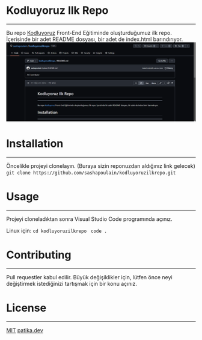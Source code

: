 # Kodluyoruz Ilk Repo
***
Bu repo [Kodluyoruz](https://www.kodluyoruz.org/) Front-End Eğitiminde oluşturduğumuz ilk repo. İçerisinde bir adet README dosyası, bir adet de index.html barındırıyor.
![](fr.png)

# Installation
***
Öncelikle projeyi clonelayın. (Buraya sizin reponuzdan aldığınız link gelecek)
``` git clone https://github.com/sashapoulain/kodluyoruzilkrepo.git ``` 

# Usage
***
Projeyi cloneladıktan sonra Visual Studio Code programında açınız.

Linux için:
``` cd kodluyoruzilkrepo  ```
``` code . ```

# Contributing
***
Pull requestler kabul edilir. Büyük değişiklikler için, lütfen önce neyi değiştirmek istediğinizi tartışmak için bir konu açınız.
# License
***
[MIT](https://choosealicense.com/licenses/mit/)
[patika.dev](https://app.patika.dev/)

